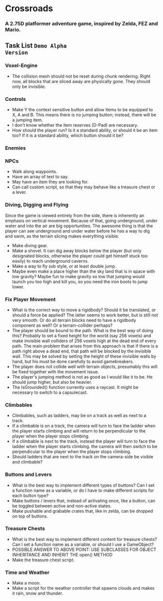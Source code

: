 # Crossroads

### A 2.75D platformer adventure game, inspired by Zelda, FEZ and Mario.

## Task List <code>Demo Alpha Version</code>

### Voxel-Engine
- The collision mesh should not be reset during chunk rendering. Right now, all blocks that are sliced away are physically gone. They should only be invisible.

### Controls
- Make Y the context sensitive button and allow items to be equipped to X, A and B. This means there is no jumping button; instead, there will be a jumping item.
- I don't know whether the item reserves (D-Pad) are necessary.
- How should the player run? Is it a standard ability, or should it be an item too? If it is a standard ability, which button should it be?

### Enemies

### NPCs
- Walk along waypoints.
- Have an array of text to say.
- May have an item they are looking for.
- Can call custom script, so that they may behave like a treasure chest or a lever.

### Diving, Digging and Flying
Since the game is viewed entirely from the side, there is inherently an emphasis on vertical movement. Because of that, going underground, under water and into the air are big opportunities. The awesome thing is that the player can see underground and under water before he has a way to dig and swim, as the terrain slicing makes everything visible.
- Make diving gear.
- Make a shovel. It can dig away blocks below the player (but only designated blocks, otherwise the player could get himself stuck too easily) to reach underground caverns.
- Make a way to fly ssb style, or at least double jump.
- Maybe even make a place higher than the sky land that is in space with low gravity? Maybe fun to make gravity so low that jumping would launch you too high and kill you, so you need the iron boots to jump lower.

### Fix Player Movement
- What is the correct way to move a rigidbody? Should it be translated, or should a force be applied? The latter seems to work better, but is still not very smooth. Or do all terrain blocks need to have a rigidbody component as well? Or a terrain-collider perhaps?
- The player should be bound to the path. What is the best way of doing this? Probably to set a fixed height for the world (say 256 voxels) and make invisible wall colliders of 256 voxels high at the dead end of every path. The main problem that arises from this approach is that if there is a path right above a dead end, that path will be blocked by the invisible wall. This may be solved by setting the height of these invisible walls by hand, but his must be done carefully to avoid gamebreakers.
- The player does not collide well with terrain objects, presumably this will be fixed together with the movement issue.
- The player's jumping method is not as good as I would like it to be. He should jump higher, but also be heavier.
- The IsGrounded() function currently uses a raycast. It might be necessary to switch to a capsulecast.

### Climbables
- Climbables, such as ladders, may be on a track as well as next to a track.
- If a climbable is on a track, the camera will turn to face the ladder when the player starts climbing and will return to be perpendicular to the player when the player stops climbing.
- If a climbable is next to the track, instead the player will turn to face the ladder when the player starts climbing. the camera will then switch to be perpendicular to the player when the player stops climbing.
- Should ladders that are next to the track on the camera-side be visible and climbable?

### Buttons and Levers
- What is the best way to implement different types of buttons? Can I set a function name as a variable, or do I have to make different scripts for each button type?
- Make buttons / levers that, instead of activating once, like a button, can be toggled between active and non-active states.
- Make pushable and grabable crates that, like in zelda, can be dropped on top of buttons.

### Treasure Chests
- What is the best way to implement different content for treasure chests? Can I set a function name as a variable, or should I use a GameObject?
- POSSIBLE ANSWER TO ABOVE POINT: USE SUBCLASSES FOR OBJECT INHERITANCE AND INHERIT THE open() METHOD
- Make the treasure chest script.

### Time and Weather
- Make a moon.
- Make a script for the weather controller that spawns clouds and makes it rain, snow and thunder.
